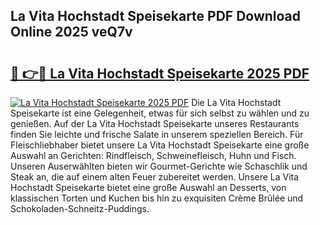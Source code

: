 ## La Vita Hochstadt Speisekarte PDF Download Online 2025 veQ7v

# <h2><a href="http://gc9wm8.nevu.top/?p=La+Vita+Hochstadt+Speisekarte">🔗 👉🔴 La Vita Hochstadt Speisekarte 2025 PDF</a></h2>

[![La Vita Hochstadt Speisekarte 2025 PDF](https://i.imgur.com/dBaPXMq.png)](http://gc9wm8.nevu.top/?p=La+Vita+Hochstadt+Speisekarte)
Die La Vita Hochstadt Speisekarte ist eine Gelegenheit, etwas für sich selbst zu wählen und zu genießen. Auf der La Vita Hochstadt Speisekarte unseres Restaurants finden Sie leichte und frische Salate in unserem speziellen Bereich. Für Fleischliebhaber bietet unsere La Vita Hochstadt Speisekarte eine große Auswahl an Gerichten: Rindfleisch, Schweinefleisch, Huhn und Fisch. Unseren Auserwählten bieten wir Gourmet-Gerichte wie Schaschlik und Steak an, die auf einem alten Feuer zubereitet werden. Unsere La Vita Hochstadt Speisekarte bietet eine große Auswahl an Desserts, von klassischen Torten und Kuchen bis hin zu exquisiten Crème Brûlée und Schokoladen-Schneitz-Puddings.
